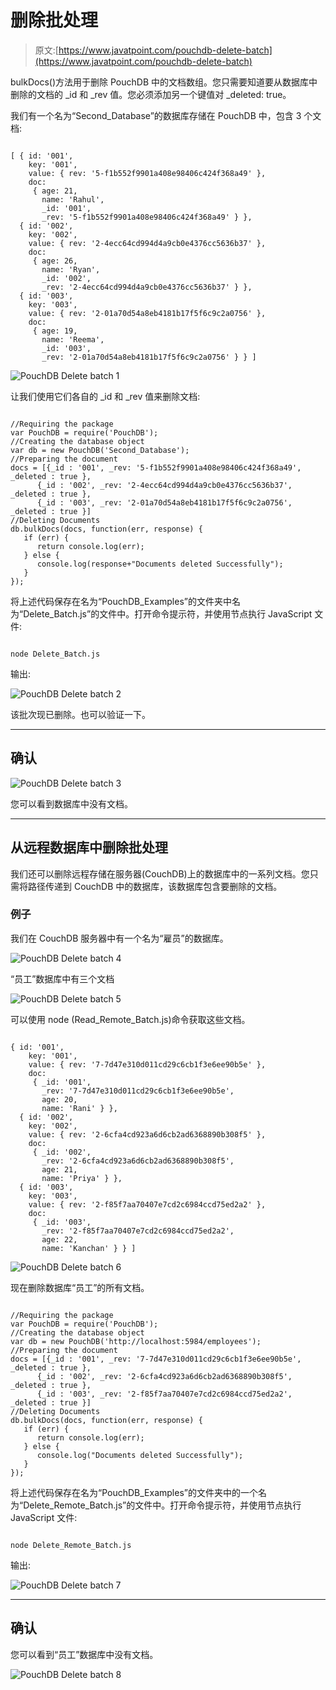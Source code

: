 # 删除批处理

> 原文:[https://www.javatpoint.com/pouchdb-delete-batch](https://www.javatpoint.com/pouchdb-delete-batch)

bulkDocs()方法用于删除 PouchDB 中的文档数组。您只需要知道要从数据库中删除的文档的 _id 和 _rev 值。您必须添加另一个键值对 _deleted: true。

我们有一个名为“Second_Database”的数据库存储在 PouchDB 中，包含 3 个文档:

```

[ { id: '001',
    key: '001',
    value: { rev: '5-f1b552f9901a408e98406c424f368a49' },
    doc:
     { age: 21,
       name: 'Rahul',
       _id: '001',
       _rev: '5-f1b552f9901a408e98406c424f368a49' } },
  { id: '002',
    key: '002',
    value: { rev: '2-4ecc64cd994d4a9cb0e4376cc5636b37' },
    doc:
     { age: 26,
       name: 'Ryan',
       _id: '002',
       _rev: '2-4ecc64cd994d4a9cb0e4376cc5636b37' } },
  { id: '003',
    key: '003',
    value: { rev: '2-01a70d54a8eb4181b17f5f6c9c2a0756' },
    doc:
     { age: 19,
       name: 'Reema',
       _id: '003',
       _rev: '2-01a70d54a8eb4181b17f5f6c9c2a0756' } } ]

```

![PouchDB Delete batch 1](../Images/e977bdff0edc4f2e3a1f6bccbce240fc.png)

让我们使用它们各自的 _id 和 _rev 值来删除文档:

```

//Requiring the package
var PouchDB = require('PouchDB');
//Creating the database object
var db = new PouchDB('Second_Database');
//Preparing the document
docs = [{_id : '001', _rev: '5-f1b552f9901a408e98406c424f368a49', _deleted : true },
      {_id : '002', _rev: '2-4ecc64cd994d4a9cb0e4376cc5636b37', _deleted : true }, 
      {_id : '003', _rev: '2-01a70d54a8eb4181b17f5f6c9c2a0756', _deleted : true }]
//Deleting Documents
db.bulkDocs(docs, function(err, response) {
   if (err) {
      return console.log(err);
   } else {
      console.log(response+"Documents deleted Successfully");
   }
});

```

将上述代码保存在名为“PouchDB_Examples”的文件夹中名为“Delete_Batch.js”的文件中。打开命令提示符，并使用节点执行 JavaScript 文件:

```

node Delete_Batch.js

```

输出:

![PouchDB Delete batch 2](../Images/c3b637ac4136de0365ba0dc0d5d31869.png)

该批次现已删除。也可以验证一下。

* * *

## 确认

![PouchDB Delete batch 3](../Images/c0ce197d20ba7b0369f89db42e086618.png)

您可以看到数据库中没有文档。

* * *

## 从远程数据库中删除批处理

我们还可以删除远程存储在服务器(CouchDB)上的数据库中的一系列文档。您只需将路径传递到 CouchDB 中的数据库，该数据库包含要删除的文档。

### 例子

我们在 CouchDB 服务器中有一个名为“雇员”的数据库。

![PouchDB Delete batch 4](../Images/2337c9decd45dcdd8c50a7b8742ef744.png)

“员工”数据库中有三个文档

![PouchDB Delete batch 5](../Images/7f5154ab0d2dd061962142d4e4bd6ed2.png)

可以使用 node (Read_Remote_Batch.js)命令获取这些文档。

```

{ id: '001',
    key: '001',
    value: { rev: '7-7d47e310d011cd29c6cb1f3e6ee90b5e' },
    doc:
     { _id: '001',
       _rev: '7-7d47e310d011cd29c6cb1f3e6ee90b5e',
       age: 20,
       name: 'Rani' } },
  { id: '002',
    key: '002',
    value: { rev: '2-6cfa4cd923a6d6cb2ad6368890b308f5' },
    doc:
     { _id: '002',
       _rev: '2-6cfa4cd923a6d6cb2ad6368890b308f5',
       age: 21,
       name: 'Priya' } },
  { id: '003',
    key: '003',
    value: { rev: '2-f85f7aa70407e7cd2c6984ccd75ed2a2' },
    doc:
     { _id: '003',
       _rev: '2-f85f7aa70407e7cd2c6984ccd75ed2a2',
       age: 22,
       name: 'Kanchan' } } ]

```

![PouchDB Delete batch 6](../Images/2f8549356138e10eb3e5a0a557888da0.png)

现在删除数据库“员工”的所有文档。

```

//Requiring the package
var PouchDB = require('PouchDB');
//Creating the database object
var db = new PouchDB('http://localhost:5984/employees');
//Preparing the document
docs = [{_id : '001', _rev: '7-7d47e310d011cd29c6cb1f3e6ee90b5e', _deleted : true },
      {_id : '002', _rev: '2-6cfa4cd923a6d6cb2ad6368890b308f5', _deleted : true },
      {_id : '003', _rev: '2-f85f7aa70407e7cd2c6984ccd75ed2a2', _deleted : true }]
//Deleting Documents
db.bulkDocs(docs, function(err, response) {
   if (err) {
      return console.log(err);	
   } else {
      console.log("Documents deleted Successfully");
   }
});

```

将上述代码保存在名为“PouchDB_Examples”的文件夹中的一个名为“Delete_Remote_Batch.js”的文件中。打开命令提示符，并使用节点执行 JavaScript 文件:

```

node Delete_Remote_Batch.js

```

输出:

![PouchDB Delete batch 7](../Images/949bfae63c4e0f08b85022103f357387.png)

* * *

## 确认

您可以看到“员工”数据库中没有文档。

![PouchDB Delete batch 8](../Images/b12c232f18c347aa58fe31223f4e97d1.png)